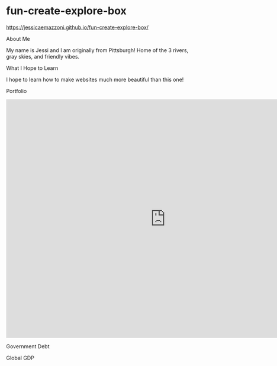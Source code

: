 # fun-create-explore-box
https://jessicaemazzoni.github.io/fun-create-explore-box/

About Me

My name is Jessi and I am originally from Pittsburgh! Home of the 3 rivers, gray skies, and friendly vibes. 

What I Hope to Learn

I hope to learn how to make websites much more beautiful than this one!

Portfolio

<div class="flourish-embed flourish-chart" data-src="visualisation/7639980"><script src="https://public.flourish.studio/resources/embed.js"></script></div>


<iframe src="https://data.oecd.org/chart/6vsI" width="860" height="645" style="border: 0" mozallowfullscreen="true" webkitallowfullscreen="true" allowfullscreen="true"><a href="https://data.oecd.org/chart/6vsI" target="_blank">OECD Chart: General government debt, Total, % of GDP, Annual, 2020</a></iframe>


Government Debt
<div class="flourish-embed flourish-chart" data-src="visualisation/7690473"><script src="https://public.flourish.studio/resources/embed.js"></script></div>

Global GDP
<div class="flourish-embed flourish-scatter" data-src="visualisation/7690829"><script src="https://public.flourish.studio/resources/embed.js"></script></div>
